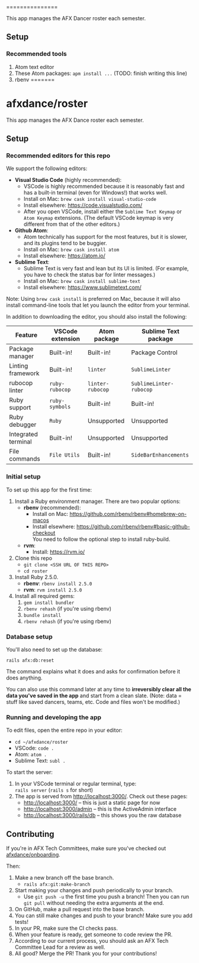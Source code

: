 ===============

This app manages the AFX Dancer roster each semester.


## Setup

### Recommended tools

1. Atom text editor
2. These Atom packages: `apm install ...` (TODO: finish writing this line)
3. rbenv
=======
# afxdance/roster

This app manages the AFX Dance roster each semester.

## Setup

### Recommended editors for this repo

We support the following editors:

- **Visual Studio Code** (highly recommended):
  - VSCode is highly recommended because it is reasonably fast and has a built-in terminal (even for Windows!) that works well.
  - Install on Mac: `brew cask install visual-studio-code`
  - Install elsewhere: <https://code.visualstudio.com/>
  - After you open VSCode, install either the `Sublime Text Keymap` or `Atom Keymap` extensions. (The default VSCode keymap is very different from that of the other editors.)
- **Github Atom**:
  - Atom technically has support for the most features, but it is slower, and its plugins tend to be buggier.
  - Install on Mac: `brew cask install atom`
  - Install elsewhere: <https://atom.io/>
- **Sublime Text**:
  - Sublime Text is very fast and lean but its UI is limited. (For example, you have to check the status bar for linter messages.)
  - Install on Mac: `brew cask install sublime-text`
  - Install elsewhere: <https://www.sublimetext.com/>

Note: Using `brew cask install` is preferred on Mac, because it will also install command-line tools that let you launch the editor from your terminal.

In addition to downloading the editor, you should also install the following:

| Feature             | VSCode extension | Atom package     | Sublime Text package    |
|---------------------|------------------|------------------|-------------------------|
| Package manager     | Built-in!        | Built-in!        | Package Control         |
| Linting framework   | Built-in!        | `linter`         | `SublimeLinter`         |
| rubocop linter      | `ruby-rubocop`   | `linter-rubocop` | `SublimeLinter-rubocop` |
| Ruby support        | `ruby-symbols`   | Built-in!        | Built-in!               |
| Ruby debugger       | `Ruby`           | Unsupported      | Unsupported             |
| Integrated terminal | Built-in!        | Unsupported      | Unsupported             |
| File commands       | `File Utils`     | Built-in!        | `SideBarEnhancements`   |

### Initial setup

To set up this app for the first time:

1. Install a Ruby environment manager. There are two popular options:
    - **rbenv** (recommended):
       - Install on Mac: <https://github.com/rbenv/rbenv#homebrew-on-macos>
       - Install elsewhere: <https://github.com/rbenv/rbenv#basic-github-checkout> \
         You need to follow the optional step to install ruby-build.
    - **rvm**:
       - Install: <https://rvm.io/>
2. Clone this repo
    - `git clone <SSH URL OF THIS REPO>`
    - `cd roster`
3. Install Ruby 2.5.0.
   - **rbenv**: `rbenv install 2.5.0`
   - **rvm**: `rvm install 2.5.0`
4. Install all required gems:
   1. `gem install bundler`
   2. `rbenv rehash` (if you're using rbenv)
   3. `bundle install`
   4. `rbenv rehash` (if you're using rbenv)

### Database setup

You'll also need to set up the database:

```shell
rails afx:db:reset
```

The command explains what it does and asks for confirmation before it does anything.

You can also use this command later at any time to **irreversibly clear all the data you've saved in the app** and start from a clean slate.
(Note: data = stuff like saved dancers, teams, etc. Code and files won't be modified.)

### Running and developing the app

To edit files, open the entire repo in your editor:

- `cd ~/afxdance/roster`
- VSCode: `code .`
- Atom: `atom .`
- Sublime Text: `subl .`

To start the server:

1. In your VSCode terminal or regular terminal, type: \
   `rails server` (`rails s` for short)
2. The app is served from <http://localhost:3000/>. Check out these pages:
   - <http://localhost:3000/> – this is just a static page for now
   - <http://localhost:3000/admin> – this is the ActiveAdmin interface
   - <http://localhost:3000/rails/db> – this shows you the raw database

## Contributing

If you're in AFX Tech Committees, make sure you've checked out [afxdance/onboarding](https://github.com/afxdance/onboarding).

Then:

1. Make a new branch off the base branch.
    - `rails afx:git:make-branch`
2. Start making your changes and push periodically to your branch.
    - Use `git push -u` the first time you push a branch!
      Then you can run `git pull` without needing the extra arguments at the end.
3. On GitHub, make a pull request into the base branch.
4. You can still make changes and push to your branch! Make sure you add tests!
5. In your PR, make sure the CI checks pass.
6. When your feature is ready, get someone to code review the PR.
7. According to our current process, you should ask an AFX Tech Committee Lead for a review as well.
8. All good? Merge the PR! Thank you for your contributions!
